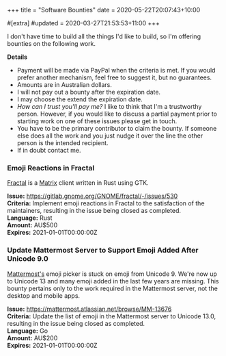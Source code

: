 +++
title = "Software Bounties"
date = 2020-05-22T20:07:43+10:00

#[extra]
#updated = 2020-03-27T21:53:53+11:00
+++

I don't have time to build all the things I'd like to build, so I'm offering
bounties on the following work.

<!-- more -->

**Details**

* Payment will be made via PayPal when the criteria is met. If you would prefer
  another mechanism, feel free to suggest it, but no guarantees.
* Amounts are in Australian dollars.
* I will not pay out a bounty after the expiration date.
* I may choose the extend the expiration date.
* _How can I trust you'll pay me?_ I like to think that I'm a trustworthy
  person. However, if you would like to discuss a partial payment prior
  to starting work on one of these issues please get in touch.
* You have to be the primary contributor to claim the bounty. If someone else
  does all the work and you just nudge it over the line the other person is
  the intended recipient.
* If in doubt contact me.

### Emoji Reactions in Fractal

[Fractal] is a [Matrix] client written in Rust using GTK.

**Issue:** <https://gitlab.gnome.org/GNOME/fractal/-/issues/530>  
**Criteria:** Implement emoji reactions in Fractal to the satisfaction of the maintainers, resulting
in the issue being closed as completed.  
**Language:** Rust  
**Amount:** AU$500  
**Expires:** 2021-01-01T00:00:00Z  

[Fractal]: https://gitlab.gnome.org/GNOME/fractal
[Matrix]: https://matrix.org/

### Update Mattermost Server to Support Emoji Added After Unicode 9.0

[Mattermost's][Mattermost] emoji picker is stuck on emoji from Unicode 9. We're now up
to Unicode 13 and many emoji added in the last few years are missing. This bounty pertains
only to the work required in the Mattermost server, not the desktop and mobile apps.

**Issue:** <https://mattermost.atlassian.net/browse/MM-13676>  
**Criteria:** Update the list of emoji in the Mattermost server to Unicode 13.0, resulting
in the issue being closed as completed.  
**Language:** Go  
**Amount:** AU$200  
**Expires:** 2021-01-01T00:00:00Z  

[Mattermost]: https://mattermost.com/
